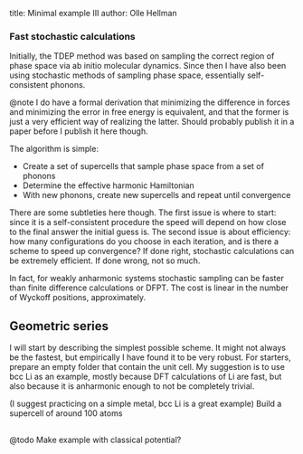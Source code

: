 title: Minimal example III
author: Olle Hellman

### Fast stochastic calculations

Initially, the TDEP method was based on sampling the correct region of phase space via ab initio molecular dynamics. Since then I have also been using stochastic methods of sampling phase space, essentially self-consistent phonons.

@note I do have a formal derivation that minimizing the difference in forces and minimizing the error in free energy is equivalent, and that the former is just a very efficient way of realizing the latter. Should probably publish it in a paper before I publish it here though.

The algorithm is simple:

* Create a set of supercells that sample phase space from a set of phonons
* Determine the effective harmonic Hamiltonian
* With new phonons, create new supercells and repeat until convergence

There are some subtleties here though. The first issue is where to start: since it is a self-consistent procedure the speed will depend on how close to the final answer the initial guess is.
The second issue is about efficiency: how many configurations do you choose in each iteration, and is there a scheme to speed up convergence? If done right, stochastic calculations can be extremely efficient. If done wrong, not so much.

In fact, for weakly anharmonic systems stochastic sampling can be faster than finite difference calculations or DFPT. The cost is linear in the number of Wyckoff positions, approximately.

## Geometric series

I will start by describing the simplest possible scheme. It might not always be the fastest, but empirically I have found it to be very robust. For starters, prepare an empty folder that contain the unit cell. My suggestion is to use bcc Li as an example, mostly because DFT calculations of Li are fast, but also because it is anharmonic enough to not be completely trivial.



(I suggest practicing on a simple metal, bcc Li is a great example) Build a supercell of around 100 atoms



##

@todo Make example with classical potential?
